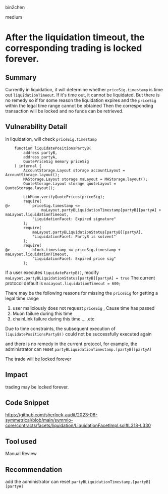 bin2chen

medium

# After the liquidation timeout, the corresponding trading is locked forever.

## Summary
Currently in liquidation, it will determine whether `priceSig.timestamp` is time out `liquidationTimeout`.
If it's time out, it cannot be liquidated.
But there is no remedy so if for some reason the liquidation expires and the `priceSig` within the legal time range cannot be obtained
Then the corresponding transaction will be locked and no funds can be retrieved.

## Vulnerability Detail

in liquidation, will check `priceSig.timestamp`

```solidity
    function liquidatePositionsPartyB(
        address partyB,
        address partyA,
        QuotePriceSig memory priceSig
    ) internal {
        AccountStorage.Layout storage accountLayout = AccountStorage.layout();
        MAStorage.Layout storage maLayout = MAStorage.layout();
        QuoteStorage.Layout storage quoteLayout = QuoteStorage.layout();

        LibMuon.verifyQuotePrices(priceSig);
        require(
@>          priceSig.timestamp <=
                maLayout.partyBLiquidationTimestamp[partyB][partyA] + maLayout.liquidationTimeout,
            "LiquidationFacet: Expired signature"
        );
        require(
            maLayout.partyBLiquidationStatus[partyB][partyA],
            "LiquidationFacet: PartyB is solvent"
        );
        require(
@>          block.timestamp <= priceSig.timestamp + maLayout.liquidationTimeout,
            "LiquidationFacet: Expired price sig"
        );
```


If a user executes `liquidatePartyB()`, modify `maLayout.partyBLiquidationStatus[partyB][partyA] = true`
The current protocol default is `maLayout.liquidationTimeout = 600;`

There may be the following reasons for missing the `priceSig` for getting a legal time range

1. user maliciously does not request `priceSig` , Cause time has passed
2. Muon failure  during this time
3. chainLink failure  during this time
... .etc

Due to time constraints, the subsequent execution of `liquidatePositionsPartyB()` could not be successfully executed again

and there is no remedy in the current protocol, for example, the administrator can reset `partyBLiquidationTimestamp.[partyB][partyA]`

The trade will be locked forever

## Impact
 trading may be locked forever.

## Code Snippet
https://github.com/sherlock-audit/2023-06-symmetrical/blob/main/symmio-core/contracts/facets/liquidation/LiquidationFacetImpl.sol#L318-L330
## Tool used

Manual Review

## Recommendation
add the administrator can reset `partyBLiquidationTimestamp.[partyB][partyA]`